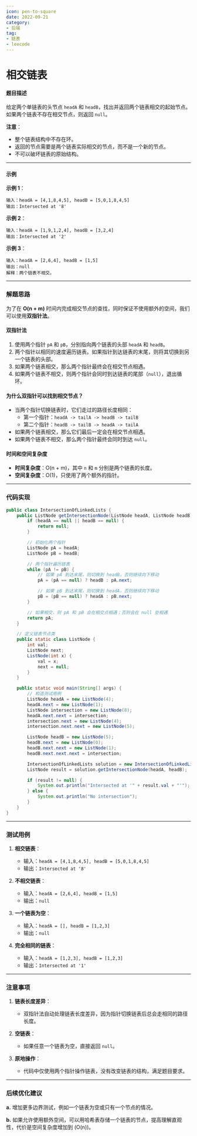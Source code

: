 ```yaml
---
icon: pen-to-square
date: 2022-09-21
category:
- 后端
tag:
- 链表
- leecode
---
```

# 相交链表

#### 题目描述

给定两个单链表的头节点 `headA` 和 `headB`，找出并返回两个链表相交的起始节点。如果两个链表不存在相交节点，则返回 `null`。

**注意**：
- 整个链表结构中不存在环。
- 返回的节点需要是两个链表实际相交的节点，而不是一个新的节点。
- 不可以破坏链表的原始结构。

---

#### 示例

**示例 1**：

```
输入：headA = [4,1,8,4,5], headB = [5,0,1,8,4,5]
输出：Intersected at '8'
```

**示例 2**：

```
输入：headA = [1,9,1,2,4], headB = [3,2,4]
输出：Intersected at '2'
```

**示例 3**：

```
输入：headA = [2,6,4], headB = [1,5]
输出：null
解释：两个链表不相交。
```

---

### 解题思路

为了在 **O(n + m)** 时间内完成相交节点的查找，同时保证不使用额外的空间，我们可以使用**双指针法**。

#### 双指针法

1. 使用两个指针 `pA` 和 `pB`，分别指向两个链表的头部 `headA` 和 `headB`。
2. 两个指针以相同的速度遍历链表。如果指针到达链表的末尾，则将其切换到另一个链表的头部。
3. 如果两个链表相交，那么两个指针最终会在相交节点相遇。
4. 如果两个链表不相交，则两个指针会同时到达链表的尾部（`null`），退出循环。

#### 为什么双指针可以找到相交节点？

- 当两个指针切换链表时，它们走过的路径长度相同：
    - 第一个指针：`headA -> tailA -> headB -> tailB`
    - 第二个指针：`headB -> tailB -> headA -> tailA`
- 如果两个链表相交，那么它们最后一定会在相交节点相遇。
- 如果两个链表不相交，那么两个指针最终会同时到达 `null`。

#### 时间和空间复杂度
- **时间复杂度**：O(n + m)，其中 `n` 和 `m` 分别是两个链表的长度。
- **空间复杂度**：O(1)，只使用了两个额外的指针。

---

### 代码实现

```java
public class IntersectionOfLinkedLists {
    public ListNode getIntersectionNode(ListNode headA, ListNode headB) {
        if (headA == null || headB == null) {
            return null;
        }

        // 初始化两个指针
        ListNode pA = headA;
        ListNode pB = headB;

        // 两个指针遍历链表
        while (pA != pB) {
            // 如果 pA 到达末尾，则切换到 headB，否则继续向下移动
            pA = (pA == null) ? headB : pA.next;

            // 如果 pB 到达末尾，则切换到 headA，否则继续向下移动
            pB = (pB == null) ? headA : pB.next;
        }

        // 如果相交，则 pA 和 pB 会在相交点相遇；否则会在 null 处相遇
        return pA;
    }

    // 定义链表节点类
    public static class ListNode {
        int val;
        ListNode next;
        ListNode(int x) {
            val = x;
            next = null;
        }
    }

    public static void main(String[] args) {
        // 构造测试用例
        ListNode headA = new ListNode(4);
        headA.next = new ListNode(1);
        ListNode intersection = new ListNode(8);
        headA.next.next = intersection;
        intersection.next = new ListNode(4);
        intersection.next.next = new ListNode(5);

        ListNode headB = new ListNode(5);
        headB.next = new ListNode(0);
        headB.next.next = new ListNode(1);
        headB.next.next.next = intersection;

        IntersectionOfLinkedLists solution = new IntersectionOfLinkedLists();
        ListNode result = solution.getIntersectionNode(headA, headB);

        if (result != null) {
            System.out.println("Intersected at '" + result.val + "'");
        } else {
            System.out.println("No intersection");
        }
    }
}
```

---

### 测试用例

1. **相交链表**：
    - 输入：`headA = [4,1,8,4,5], headB = [5,0,1,8,4,5]`
    - 输出：`Intersected at '8'`

2. **不相交链表**：
    - 输入：`headA = [2,6,4], headB = [1,5]`
    - 输出：`null`

3. **一个链表为空**：
    - 输入：`headA = [], headB = [1,2,3]`
    - 输出：`null`

4. **完全相同的链表**：
    - 输入：`headA = [1,2,3], headB = [1,2,3]`
    - 输出：`Intersected at '1'`

---

### 注意事项

1. **链表长度差异**：
    - 双指针法自动处理链表长度差异，因为指针切换链表后总会走相同的路径长度。

2. **空链表**：
    - 如果任意一个链表为空，直接返回 `null`。

3. **原地操作**：
    - 代码中仅使用两个指针操作链表，没有改变链表的结构，满足题目要求。

---

### 后续优化建议

**a.** 增加更多边界测试，例如一个链表为空或只有一个节点的情况。

**b.** 如果允许使用额外空间，可以用哈希表存储一个链表的节点，提高理解直观性，代价是空间复杂度增加到 \(O(n)\)。